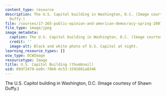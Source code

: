 ```yaml
---
content_type: resource
description: The U.S. Capitol building in Washington, D.C. (Image courtesy of Shawn
  Duffy.)
file: /courses/17-265-public-opinion-and-american-democracy-spring-2007/89df2479ee0c78b0dc531591081a8346_17-265s07-th.jpg
file_type: image/jpeg
image_metadata:
  caption: The U.S. Capitol building in Washington, D.C. (Image courtesy of [Shawn](http://www.flickr.com/photos/sduffy/).)
  credit: ''
  image-alt: Black and white photo of U.S. Capitol at night.
learning_resource_types: []
ocw_type: OCWImage
resourcetype: Image
title: U.S. Capitol Building (thumbnail)
uid: 89df2479-ee0c-78b0-dc53-1591081a8346
---
```

The U.S. Capitol building in Washington, D.C. (Image courtesy of Shawn Duffy.)

